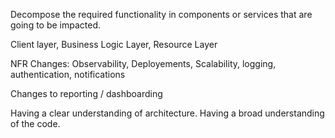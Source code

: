 Decompose the required functionality in components or services that are going to be impacted. 

Client layer, Business Logic Layer, Resource Layer 

NFR Changes: 
Observability, Deployements, Scalability, logging, authentication, notifications

Changes to reporting / dashboarding 

Having a clear understanding of architecture. 
Having a broad understanding of the code. 